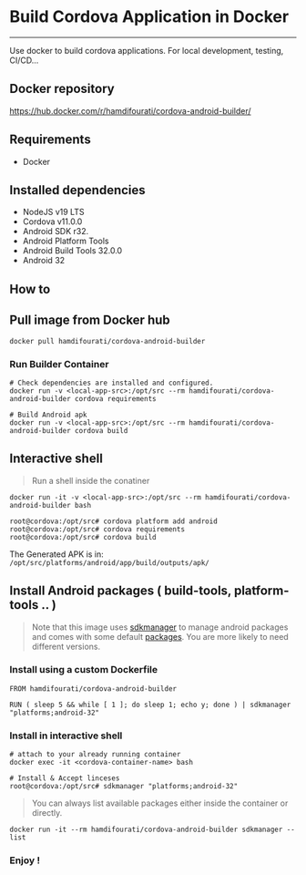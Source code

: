 # Build Cordova Application in Docker
---
Use docker to build cordova applications. For local development, testing, CI/CD...


## Docker repository
https://hub.docker.com/r/hamdifourati/cordova-android-builder/

## Requirements
- Docker

## Installed dependencies
- NodeJS v19 LTS
- Cordova v11.0.0
- Android SDK r32.
- Android Platform Tools
- Android Build Tools 32.0.0
- Android 32

## How to
## Pull image from Docker hub
```
docker pull hamdifourati/cordova-android-builder
```
### Run Builder Container
```
# Check dependencies are installed and configured.
docker run -v <local-app-src>:/opt/src --rm hamdifourati/cordova-android-builder cordova requirements

# Build Android apk
docker run -v <local-app-src>:/opt/src --rm hamdifourati/cordova-android-builder cordova build
```

## Interactive shell
> Run a shell inside the conatiner
```
docker run -it -v <local-app-src>:/opt/src --rm hamdifourati/cordova-android-builder bash

root@cordova:/opt/src# cordova platform add android
root@cordova:/opt/src# cordova requirements
root@cordova:/opt/src# cordova build
```
The Generated APK is in: `/opt/src/platforms/android/app/build/outputs/apk/`

## Install Android packages ( build-tools, platform-tools .. )
> Note that this image uses [sdkmanager](https://developer.android.com/studio/command-line/sdkmanager) to manage android packages and comes with some default [packages](#installed-dependencies). You are more likely to need different versions.

### Install using a custom Dockerfile
```
FROM hamdifourati/cordova-android-builder

RUN ( sleep 5 && while [ 1 ]; do sleep 1; echo y; done ) | sdkmanager "platforms;android-32"
```
### Install in interactive shell
```
# attach to your already running container
docker exec -it <cordova-container-name> bash

# Install & Accept linceses
root@cordova:/opt/src# sdkmanager "platforms;android-32"
```
> You can always list available packages either inside the container or directly.
```
docker run -it --rm hamdifourati/cordova-android-builder sdkmanager --list
```

### Enjoy !